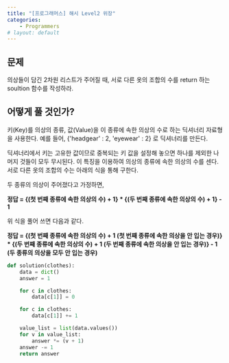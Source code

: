 ```yaml
---
title: "[프로그래머스] 해시 Level2 위장"
categories:
    - Programmers
# layout: default
---
```

문제
---

의상들이 담긴 2차원 리스트가 주어질 때, 서로 다른 옷의 조합의 수를 return 하는 soultion 함수를 작성하라.

어떻게 풀 것인가?
---

키(Key)를 의상의 종류, 값(Value)을 이 종류에 속한 의상의 수로 하는 딕셔너리 자료형을 사용한다. 예를 들어, {'headgear' : 2, 'eyewear' : 2} 로 딕셔너리를 만든다. 

딕셔너리에서 키는 고유한 값이므로 중복되는 키 값을 설정해 놓으면 하나를 제외한 나머지 것들이 모두 무시된다. 이 특징을 이용하여 의상의 종류에 속한 의상의 수를 센다. 서로 다른 옷의 조합의 수는 아래의 식을 통해 구한다.

두 종류의 의상이 주어졌다고 가정하면, 

**정답 = {(첫 번째 종류에 속한 의상의 수) + 1} * {(두 번째 종류에 속한 의상의 수) + 1} - 1**

위 식을 풀어 쓰면 다음과 같다.

**정답 = {(첫 번째 종류에 속한 의상의 수) + 1 (첫 번째 종류에 속한 의상을 안 입는 경우)} * {(두 번째 종류에 속한 의상의 수) + 1 (두 번째 종류에 속한 의상을 안 입는 경우)} - 1 (두 종류의 의상을 모두 안 입는 경우)**

```python
def solution(clothes):
    data = dict()
    answer = 1

    for c in clothes:
        data[c[1]] = 0

    for c in clothes:
        data[c[1]] += 1

    value_list = list(data.values())
    for v in value_list:
        answer *= (v + 1)
    answer -= 1
    return answer
```